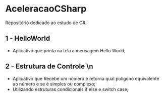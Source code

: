 # AceleracaoCSharp
Repositório dedicado ao estudo de C#. 

## 1 - HelloWorld
  - Aplicativo que printa na tela a mensagem Hello World;
## 2 - Estrutura de Controle \n
  - Aplicativo que Recebe um número e retorna qual polígono equivalente ao número e se é simples ou complexo;
  - Utilizando estruturas condicionais if else e switch case;
